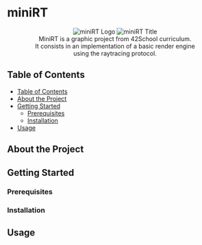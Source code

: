 # miniRT
<p align="center">
  <img src="https://github.com/Firemanarg/minirt/assets/35619327/4ec0a5b8-60c3-4164-8a62-eee1f4ec9399" alt="miniRT Logo">
  <img src="https://github.com/Firemanarg/minirt/assets/35619327/4c2da511-3c69-4814-80d1-e1e473551e71" alt="miniRT Title">
  <br>
  MiniRT is a graphic project from 42School curriculum.<br>It consists in an implementation of a basic render engine<br>using the raytracing protocol.
</p>

## Table of Contents
- [Table of Contents](#table-of-contents)
- [About the Project](#about-the-project)
- [Getting Started](#getting-started)
  - [Prerequisites](#prerequisites)
  - [Installation](#installation)
- [Usage](#usage)

## About the Project

## Getting Started

### Prerequisites
### Installation

## Usage

